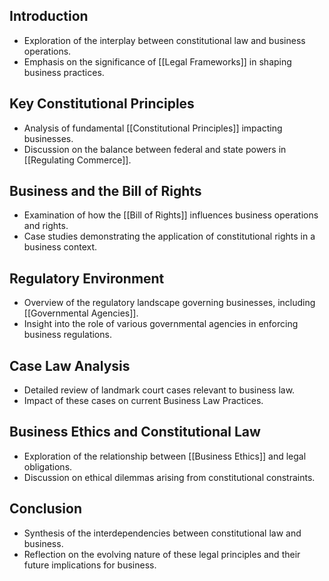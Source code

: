 ## Introduction
  - Exploration of the interplay between constitutional law and business operations.
  - Emphasis on the significance of [[Legal Frameworks]] in shaping business practices.

## Key Constitutional Principles
  - Analysis of fundamental [[Constitutional Principles]] impacting businesses.
  - Discussion on the balance between federal and state powers in [[Regulating Commerce]].

## Business and the Bill of Rights
  - Examination of how the [[Bill of Rights]] influences business operations and rights.
  - Case studies demonstrating the application of constitutional rights in a business context.

## Regulatory Environment
  - Overview of the regulatory landscape governing businesses, including [[Governmental Agencies]].
  - Insight into the role of various governmental agencies in enforcing business regulations.

## Case Law Analysis
  - Detailed review of landmark court cases relevant to business law.
  - Impact of these cases on current Business Law Practices.

## Business Ethics and Constitutional Law
  - Exploration of the relationship between [[Business Ethics]] and legal obligations.
  - Discussion on ethical dilemmas arising from constitutional constraints.

## Conclusion
  - Synthesis of the interdependencies between constitutional law and business.
  - Reflection on the evolving nature of these legal principles and their future implications for business.


